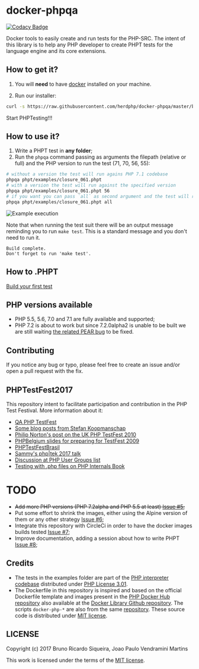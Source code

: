 # docker-phpqa

[![Codacy Badge](https://api.codacy.com/project/badge/Grade/ee6f6e34d4b942c88ad17f3f3f4a36a2)](https://www.codacy.com/app/brunoric/docker-phpqa?utm_source=github.com&utm_medium=referral&utm_content=herdphp/docker-phpqa&utm_campaign=badger)

Docker tools to easily create and run tests for the PHP-SRC. The intent of this library is to help any PHP developer to
create PHPT tests for the language engine and its core extensions.

## How to get it?

1. You will **need** to have [docker](https://www.docker.com/community-edition) installed on your machine.

2. Run our installer:

````bash
curl -s https://raw.githubusercontent.com/herdphp/docker-phpqa/master/bin/installer.sh | bash
````

Start PHPTesting!!!

## How to use it?

1. Write a PHPT test in **any folder**;
2. Run the `phpqa` command passing as arguments the filepath (relative or full) and the PHP version to run the test (71, 70, 56, 55):

````bash
# without a version the test will run agains PHP 7.1 codebase
phpqa phpt/examples/closure_061.phpt
# with a version the test will run against the specified version
phpqa phpt/examples/closure_061.phpt 56
# if you want you can pass `all` as second argument and the test will run against all versions
phpqa phpt/examples/closure_061.phpt all
````

![Example execution](http://i.imgur.com/xIXGOeZ.gif)


Note that when running the test suit there will be an output message reminding you to run `make test`. This is a standard message and you don't need to run it.

````
Build complete.
Don't forget to run 'make test'.
````

## How to .PHPT

[Build your first test](docs/how_to_PHPT.md)

## PHP versions available

* PHP 5.5, 5.6, 7.0 and 7.1 are fully available and supported;
* PHP 7.2 is about to work but since 7.2.0alpha2 is unable to be built we are still waiting [the related PEAR bug](https://bugs.php.net/bug.php?id=74723)
to be fixed.

## Contributing

If you notice any bug or typo, please feel free to create an issue and/or open a pull request with the fix.

## PHPTestFest2017

This repository intent to facilitate participation and contribution in the PHP Test Festival. More information about it:

* [QA PHP TestFest](https://wiki.php.net/qa/testfest)
* [Some blog posts from Stefan Koopmanschap](http://leftontheweb.com/blog/categories/testfest)
* [Philip Norton's post on the UK PHP TestFest 2010](http://www.hashbangcode.com/blog/php-testfest-uk-2010-and-testing-php)
* [PHPBelgium slides for preparing for TestFest 2009](https://www.slideshare.net/PHPBelgium/preparation-for-php-test-fest-2009)
* [PHPTestFestBrasil](https://phptestfestbrasil.github.io)
* [Sammy's php|tek 2017 talk](https://speakerdeck.com/sammyk/writing-tests-for-php-source-php-tek-2017)
* [Discussion at PHP User Groups list](https://groups.google.com/a/phpcommunity.org/forum/?utm_medium=email&utm_source=footer#!topic/testfest/-C2pcxod65g)
* [Testing with .php files on PHP Internals Book](https://www.phpinternalsbook.com/tests/introduction.html)

# TODO

* ~~Add more PHP versions (PHP 7.2alpha and PHP 5.5 at least) [Issue #5](https://github.com/herdphp/docker-phpqa/issues/5);~~
* Put some effort to shrink the images, either using the Alpine version of them or any other strategy [Issue #6](https://github.com/herdphp/docker-phpqa/issues/6);
* Integrate this repository with CircleCi in order to have the docker images builds tested [Issue #7](https://github.com/herdphp/docker-phpqa/issues/7);
* Improve documentation, adding a session about how to write PHPT [Issue #8](https://github.com/herdphp/docker-phpqa/issues/8);

## Credits

* The tests in the examples folder are part of the [PHP interpreter codebase][php-src] distributed under [PHP License 3.01][php-license].
* The Dockerfile in this repository is inspired and based on the official Dockerfile template and images present in the
[PHP Docker Hub repository][php-docker] also available at the [Docker Library Github repository][docker-lib-php]. The
scripts `docker-php-*` are also from the same [repository][docker-lib-php]. These source code is distributed under [MIT license][docker-lib-php-license].

## LICENSE

Copyright (c) 2017 Bruno Ricardo Siqueira, Joao Paulo Vendramini Martins

This work is licensed under the terms of the [MIT license][license].

[php-src]: https://github.com/php/php-src
[php-docker]: https://hub.docker.com/_/php/
[php-license]: https://github.com/php/php-src/blob/master/LICENSE
[docker-lib-php]: https://github.com/docker-library/php
[docker-lib-php-license]: https://github.com/docker-library/php/blob/master/LICENSE
[license]: https://github.com/herdphp/docker-phpqa/blob/master/LICENSE